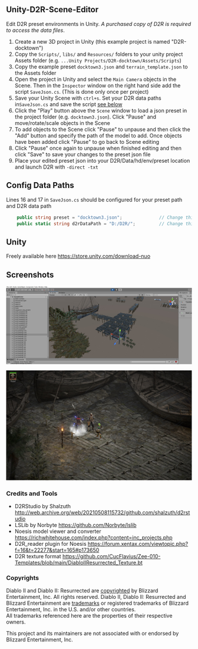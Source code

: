 ## Unity-D2R-Scene-Editor
Edit D2R preset environments in Unity. *A purchased copy of D2R is required to access the data files*.

1. Create a new 3D project in Unity (this example project is named "D2R-docktown")
2. Copy the `Scripts/`, `libs/` and `Resources/` folders to your unity project Assets folder (e.g. `...Unity Projects/D2R-docktown/Assets/Scripts`)
3. Copy the example preset `docktown3.json` and `terrain_template.json` to the Assets folder
4. Open the project in Unity and select the `Main Camera` objects in the Scene. Then in the `Inspector` window on the right hand side add the script `SaveJson.cs`. (This is done only once per project)
5. Save your Unity Scene with `ctrl+s`. Set your D2R data paths in`SaveJson.cs` and save the script [see below](#config-data-paths)
6. Click the "Play" button above the `Scene` window to load a json preset in the project folder (e.g. `docktown3.json`). Click "Pause" and move/rotate/scale objects in the Scene
7. To add objects to the Scene click "Pause" to unpause and then click the "Add" button and specify the path of the model to add. Once objects have been added click "Pause" to go back to Scene editing 
8. Click "Pause" once again to unpause when finished editing and then click "Save" to save your changes to the preset json file
9. Place your edited preset json into your D2R/Data/hd/env/preset location and launch D2R with `-direct -txt`


## Config Data Paths
Lines 16 and 17 in `SaveJson.cs` should be configured for your preset path and D2R data path
```cs
    public string preset = "docktown3.json";              // Change this to be the json preset that is edited
    public static string d2rDataPath = "D:/D2R/";         // Change this to where your D2R data is extracted (casc storage)
```


## Unity
Freely available here https://store.unity.com/download-nuo


## Screenshots
![Unity scene](./screenshots/scene_docktown_lslib.jpg)

![Act3 docktown in-game](./screenshots/docktown_ingame.jpg)


### Credits and Tools
- D2RStudio by Shalzuth http://web.archive.org/web/20210508115732/github.com/shalzuth/d2rstudio
- LSLib by Norbyte https://github.com/Norbyte/lslib
- Noesis model viewer and converter https://richwhitehouse.com/index.php?content=inc_projects.php
- D2R_reader plugin for Noesis https://forum.xentax.com/viewtopic.php?f=16&t=22277&start=165#p173650
- D2R texture format https://github.com/CucFlavius/Zee-010-Templates/blob/main/DiabloIIResurrected_Texture.bt


### Copyrights
Diablo II and Diablo II: Resurrected are [copyrighted](https://www.blizzard.com/en-us/legal/9c9cb70b-d1ed-4e17-998a-16c6df46be7b/copyright-notices) by Blizzard Entertainment, Inc. All rights reserved. Diablo II, Diablo II: Resurrected and Blizzard Entertainment are [trademarks](https://www.blizzard.com/en-us/legal/9c9cb70b-d1ed-4e17-998a-16c6df46be7b/copyright-notices) or registered trademarks of Blizzard Entertainment, Inc. in the U.S. and/or other countries.  
All trademarks referenced here are the properties of their respective owners.

This project and its maintainers are not associated with or endorsed by Blizzard Entertainment, Inc.

